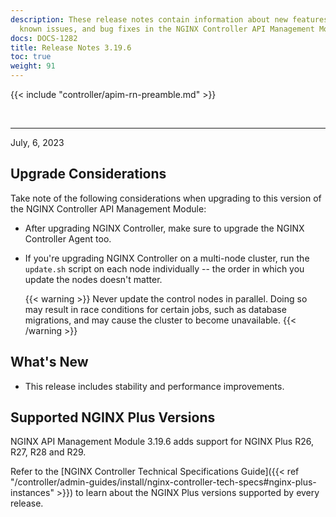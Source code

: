 ```yaml
---
description: These release notes contain information about new features, improvements,
  known issues, and bug fixes in the NGINX Controller API Management Module.
docs: DOCS-1282
title: Release Notes 3.19.6
toc: true
weight: 91
---
```


{{< include "controller/apim-rn-preamble.md" >}}

&nbsp;


---

July, 6, 2023

## Upgrade Considerations

Take note of the following considerations when upgrading to this version of the NGINX Controller API Management Module:

- After upgrading NGINX Controller, make sure to upgrade the NGINX Controller Agent too.

- If you're upgrading NGINX Controller on a multi-node cluster, run the `update.sh` script on each node individually -- the order in which you update the nodes doesn't matter.

  {{< warning >}}
  Never update the control nodes in parallel. Doing so may result in race conditions for certain jobs, such as database migrations, and may cause the cluster to become unavailable.
  {{< /warning >}}

## What's New

- This release includes stability and performance improvements.

## Supported NGINX Plus Versions

NGINX API Management Module 3.19.6 adds support for NGINX Plus R26, R27, R28 and R29.

Refer to the [NGINX Controller Technical Specifications Guide]({{< ref "/controller/admin-guides/install/nginx-controller-tech-specs#nginx-plus-instances" >}}) to learn about the NGINX Plus versions supported by every release.
